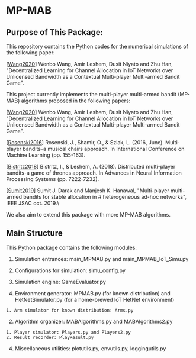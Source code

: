 # MP-MAB
## Purpose of This Package:
This repository contains the Python codes for the numerical simulations of the following paper:

[[Wang2020](https://arxiv.org/submit/3107880)] Wenbo Wang, Amir Leshem, Dusit Niyato and Zhu Han, "Decentralized Learning for Channel Allocation in IoT Networks over Unlicensed Bandwidth as a Contextual Multi-player Multi-armed Bandit Game".

This project currently implements the multi-player multi-armed bandit (MP-MAB) algorithms proposed in the following papers:

[[Wang2020](https://arxiv.org/submit/3107880)] Wenbo Wang, Amir Leshem, Dusit Niyato and Zhu Han, "Decentralized Learning for Channel Allocation in IoT Networks over Unlicensed Bandwidth as a Contextual Multi-player Multi-armed Bandit Game".

[[Rosenski2016](http://proceedings.mlr.press/v48/rosenski16.pdf)] Rosenski, J., Shamir, O., & Szlak, L. (2016, June). Multi-player bandits–a musical chairs approach. In International Conference on Machine Learning (pp. 155-163).

[[Bistritz2018](https://papers.nips.cc/paper/7952-distributed-multi-player-bandits-a-game-of-thrones-approach)] Bistritz, I., & Leshem, A. (2018). Distributed multi-player bandits-a game of thrones approach. In Advances in Neural Information Processing Systems (pp. 7222-7232).

[[Sumit2019](https://ieeexplore.ieee.org/document/8792108)] Sumit J. Darak and Manjesh K. Hanawal, "Multi-player multi-armed bandits for stable allocation in # heterogeneous ad-hoc networks", IEEE JSAC oct. 2019.\

We also aim to extend this package with more MP-MAB algorithms. 

## Main Structure
This Python package contains the following modules:

1. Simulation entrances: main_MPMAB.py and main_MPMAB_IoT_Simu.py
2. Configurations for simulation: simu_config.py
3. Simulation engine: GameEvaluator.py
   
  1. Environment generator: MPMAB.py (for known distribution) and HetNetSimulator.py (for a home-brewed IoT HetNet environment)
     
    1. Arm simulator for known distribution: Arms.py
  2. Algorithm organizer: MABAlgorithms.py and MABAlgorithms2.py
     
    1. Player simulator: Players.py and Players2.py
    2. Result recorder: PlayResult.py
   
4. Miscellaneous utilities: plotutils.py, envutils.py, loggingutils.py

